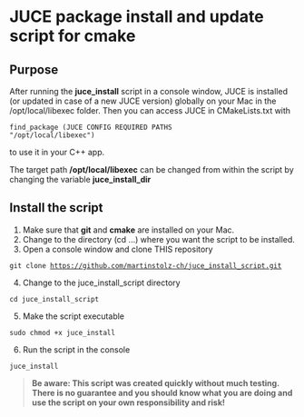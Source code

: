 # JUCE package install and update script for cmake

## Purpose

After running the __juce_install__ script in a console window, JUCE is installed (or updated in case of a new JUCE version) globally on your Mac in the /opt/local/libexec folder.
Then you can access JUCE in CMakeLists.txt with 

<code>find_package (JUCE CONFIG REQUIRED PATHS "/opt/local/libexec")</code>

to use it in your C++ app. 

The target path __/opt/local/libexec__ can be changed from within the script by changing the variable __juce_install_dir__

## Install the script

1. Make sure that __git__ and __cmake__ are installed on your Mac.
2. Change to the directory (cd ...) where you want the script to be installed.
3. Open a console window and clone THIS repository

<code>git clone https://github.com/martinstolz-ch/juce_install_script.git</code>

4. Change to the juce_install_script directory

<code>cd juce_install_script</code>

5. Make the script executable

<code>sudo chmod +x juce_install</code>

6. Run the script in the console

<code>juce_install</code>


> __Be aware: This script was created quickly without much testing. There is no guarantee and you should know what you are doing and use the script on your own responsibility and risk!__
